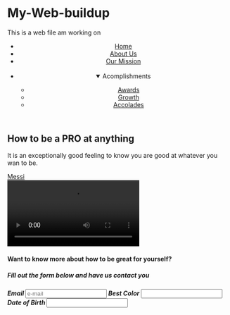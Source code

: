 # My-Web-buildup
This is a web file am working on

<!DOCTYPE html>
<html>
	<head> <title> Pro book </title> 
		<metacharset UTF-8>
	</head>
		<body>
			<header>
				<nav>
					<ul>
						<li> <a href="#"> Home </a> </li>
						<li> <a href="#"> About Us </a></li>
						<li> <a href="#"> Our Mission </a></li><br>
						<li> <details open>
							<summary> Acomplishments </summary>
							<ul>
								<li><a href="#"> Awards </a></li>
								<li><a href="#"> Growth </a></li>
								<li><a href="#"> Accolades </a></li>
							</ul></details>
						</li>
					</ul>
				</nav>
			</header>
			<main>
				<article>
					<section>
						<h2> How to be a PRO at anything </h2>
						<p> It is an exceptionally good feeling to know you are
						    good at whatever you wan to be.
					</section>
					<section>
						<!-- here shows an image of someone who is a pro @football.
						I intend to use this image as a link-->
						<a href="#link to details>
						<figure>
							<img src="messi.jpg" alt="Football Pro"/>
						<figcaption> Messi</figcaption>
						</figure>
						</a>
					</section> 
					<section>
						<!-- This section shows a video on how he struggled to make it -->
						<video controls>
							<source src=" messi vid.mp4"/>
							<source src="messi vid.ogg"/>
							<source src="messi vid.mkv"/>
						<p> This Browser cannot play this video</p>
						</video>
					</section>
				</article>
			</main>
			<footer>
				<h4> Want to know more about how to be great for yourself?<h4>
				<h5>Fill out the form below and have us contact you<h5>
				<form>
					<label> Email</label>
					<input type="text" placeholder="e-mail">
					<label> Best Color</label>
					<input type="text"
					list="colors"/>
					<datalist id="colors">
					<option value="blue"></option>
					<option value="red"></option>
					<option value="pink"></option>
					<option value="green"></option>
					</datalist>
					<label> Date of Birth</label>
					<input type="datetime"/>
				</form>
